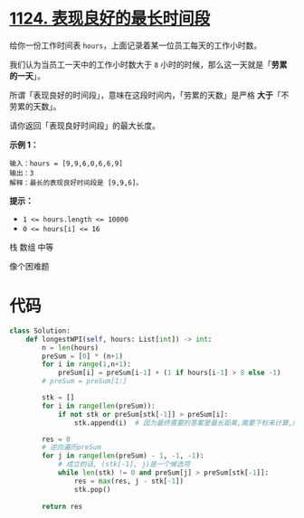 <!--
 * @Description: 
 * @Autor: Au3C2
 * @Date: 2021-08-28 12:26:31
 * @LastEditors: Au3C2
 * @LastEditTime: 2021-08-28 12:26:32
-->
# [1124. 表现良好的最长时间段](https://leetcode-cn.com/problems/longest-well-performing-interval/)

给你一份工作时间表 `hours`，上面记录着某一位员工每天的工作小时数。

我们认为当员工一天中的工作小时数大于 `8` 小时的时候，那么这一天就是「**劳累的一天**」。

所谓「表现良好的时间段」，意味在这段时间内，「劳累的天数」是严格 **大于**「不劳累的天数」。

请你返回「表现良好时间段」的最大长度。

 

**示例 1：**

```
输入：hours = [9,9,6,0,6,6,9]
输出：3
解释：最长的表现良好时间段是 [9,9,6]。
```

 

**提示：**

- `1 <= hours.length <= 10000`
- `0 <= hours[i] <= 16`

栈 数组 中等

像个困难题

# 代码

```python
class Solution:
    def longestWPI(self, hours: List[int]) -> int:
        n = len(hours)
        preSum = [0] * (n+1)
        for i in range(1,n+1):
            preSum[i] = preSum[i-1] + (1 if hours[i-1] > 8 else -1)
        # preSum = preSum[1:]

        stk = []
        for i in range(len(preSum)):
            if not stk or preSum[stk[-1]] > preSum[i]:
                stk.append(i)  # 因为最终需要的答案是最长距离,需要下标来计算,所以这里存储下标

        res = 0
        # 逆向遍历preSum
        for j in range(len(preSum) - 1, -1, -1):
            # 成立的话, (stk[-1], j)是一个候选项
            while len(stk) != 0 and preSum[j] > preSum[stk[-1]]:
                res = max(res, j - stk[-1])
                stk.pop()
        
        return res
```

